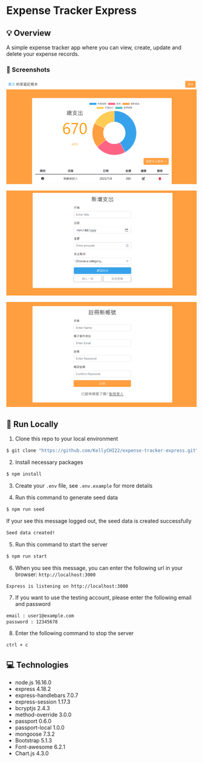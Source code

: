 # Expense Tracker Express

## 💡 Overview

A simple expense tracker app where you can view, create, update and delete your expense records.

### 👀 Screenshots

![](public/screenshots/screenshot_1.png)

![](public/screenshots/screenshot_2.png)

![](public/screenshots/screenshot_3.png)

## 🚀 Run Locally

1. Clone this repo to your local environment

```bash
$ git clone "https://github.com/KellyCHI22/expense-tracker-express.git"
```

2. Install necessary packages

```bash
$ npm install
```

3. Create your `.env` file, see `.env.example` for more details

4. Run this command to generate seed data

```bash
$ npm run seed
```

If your see this message logged out, the seed data is created successfully

```bash
Seed data created!
```

5. Run this command to start the server

```bash
$ npm run start
```

6. When you see this message, you can enter the following url in your browser: `http://localhost:3000`

```bash
Express is listening on http://localhost:3000
```

7. If you want to use the testing account, please enter the following email and password

```
email : user1@example.com
password : 12345678
```

8. Enter the following command to stop the server

```bash
ctrl + c
```

## 💻 Technologies

- node.js 16.16.0
- express 4.18.2
- express-handlebars 7.0.7
- express-session 1.17.3
- bcryptjs 2.4.3
- method-override 3.0.0
- passport 0.6.0
- passport-local 1.0.0
- mongoose 7.3.2
- Bootstrap 5.1.3
- Font-awesome 6.2.1
- Chart.js 4.3.0
